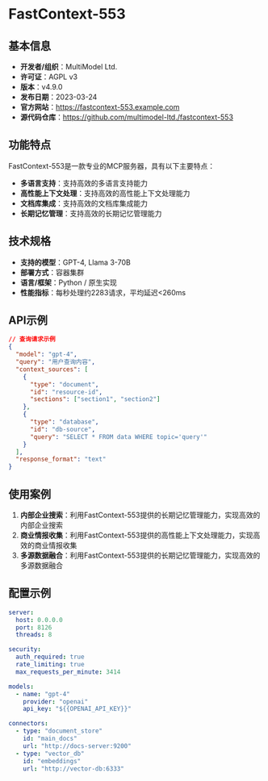 # FastContext-553

## 基本信息

- **开发者/组织**：MultiModel Ltd.
- **许可证**：AGPL v3
- **版本**：v4.9.0
- **发布日期**：2023-03-24
- **官方网站**：https://fastcontext-553.example.com
- **源代码仓库**：https://github.com/multimodel-ltd./fastcontext-553

## 功能特点

FastContext-553是一款专业的MCP服务器，具有以下主要特点：

- **多语言支持**：支持高效的多语言支持能力
- **高性能上下文处理**：支持高效的高性能上下文处理能力
- **文档库集成**：支持高效的文档库集成能力
- **长期记忆管理**：支持高效的长期记忆管理能力


## 技术规格

- **支持的模型**：GPT-4, Llama 3-70B
- **部署方式**：容器集群
- **语言/框架**：Python / 原生实现
- **性能指标**：每秒处理约2283请求，平均延迟<260ms

## API示例

```json
// 查询请求示例
{
  "model": "gpt-4",
  "query": "用户查询内容",
  "context_sources": [
    {
      "type": "document",
      "id": "resource-id",
      "sections": ["section1", "section2"]
    },
    {
      "type": "database",
      "id": "db-source",
      "query": "SELECT * FROM data WHERE topic='query'"
    }
  ],
  "response_format": "text"
}
```

## 使用案例

1. **内部企业搜索**：利用FastContext-553提供的长期记忆管理能力，实现高效的内部企业搜索
2. **商业情报收集**：利用FastContext-553提供的高性能上下文处理能力，实现高效的商业情报收集
3. **多源数据融合**：利用FastContext-553提供的长期记忆管理能力，实现高效的多源数据融合


## 配置示例

```yaml
server:
  host: 0.0.0.0
  port: 8126
  threads: 8

security:
  auth_required: true
  rate_limiting: true
  max_requests_per_minute: 3414

models:
  - name: "gpt-4"
    provider: "openai"
    api_key: "${{OPENAI_API_KEY}}"

connectors:
  - type: "document_store"
    id: "main_docs"
    url: "http://docs-server:9200"
  - type: "vector_db"
    id: "embeddings"
    url: "http://vector-db:6333"
```